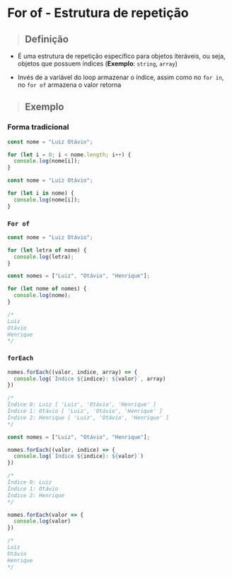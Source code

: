 # For of - Estrutura de repetição

> ## Definição

* É uma estrutura de repetição específico para objetos iteráveis, ou seja, objetos que possuem índices (**Exemplo**: `string`, `array`)

* Invés de a variável do loop armazenar o índice, assim como no `for in`, no `for of` armazena o valor retorna

> ## Exemplo

### Forma tradicional

```js
const nome = "Luiz Otávio";

for (let i = 0; i < nome.length; i++) {
  console.log(nome[i]);
}
```

```js
const nome = "Luiz Otávio";

for (let i in nome) {
  console.log(nome[i]);
}
```

### `For of`

```js
const nome = "Luiz Otávio";

for (let letra of nome) {
  console.log(letra);
}
```

```js
const nomes = ["Luiz", "Otávio", "Henrique"];

for (let nome of nomes) {
  console.log(nome);
}

/*
Luiz
Otávio
Henrique
*/
```

### `forEach`

```js
nomes.forEach((valor, indice, array) => {
  console.log(`Índice ${indice}: ${valor}`, array)
})

/*
Índice 0: Luiz [ 'Luiz', 'Otávio', 'Henrique' ]
Índice 1: Otávio [ 'Luiz', 'Otávio', 'Henrique' ]
Índice 2: Henrique [ 'Luiz', 'Otávio', 'Henrique' ]
*/
```

```js
const nomes = ["Luiz", "Otávio", "Henrique"];

nomes.forEach((valor, indice) => {
  console.log(`Índice ${indice}: ${valor}`)
})

/*
Índice 0: Luiz
Índice 1: Otávio
Índice 2: Henrique
*/
```

```js
nomes.forEach(valor => {
  console.log(valor)
})

/*
Luiz
Otávio
Henrique
*/
```